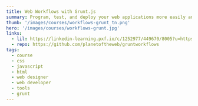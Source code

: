 ```yaml
---
title: Web Workflows with Grunt.js
summary: Program, test, and deploy your web applications more easily and efficiently with a Grunt.js development workflow.
thumb: '/images/courses/workflows-grunt_tn.png'
hero: '/images/courses/workflows-grunt.jpg'
links:
  - lil: https://linkedin-learning.pxf.io/c/1252977/449670/8005?u=https%3A%2F%2Fwww.linkedin.com%2Flearning%2Fgrunt-js-web-workflows
  - repo: https://github.com/planetoftheweb/gruntworkflows
tags:
  - course
  - css
  - javascript
  - html
  - web designer
  - web developer
  - tools
  - grunt
---
```

